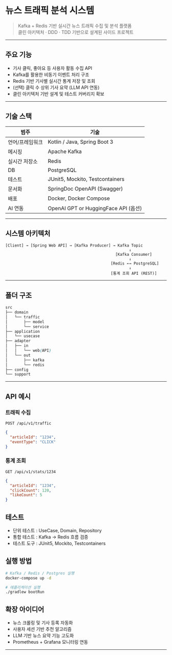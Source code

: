 # 뉴스 트래픽 분석 시스템

> Kafka + Redis 기반 실시간 뉴스 트래픽 수집 및 분석 플랫폼  
> 클린 아키텍처 · DDD · TDD 기반으로 설계된 사이드 프로젝트

---

## 주요 기능

-  기사 클릭, 좋아요 등 사용자 활동 수집 API
-  Kafka를 활용한 비동기 이벤트 처리 구조
-  Redis 기반 기사별 실시간 통계 저장 및 조회
-  (선택) 클릭 수 상위 기사 요약 (LLM API 연동)
-  클린 아키텍처 기반 설계 및 테스트 커버리지 확보

---

## 기술 스택

| 범주 | 기술 |
|------|------|
| 언어/프레임워크 | Kotlin / Java, Spring Boot 3 |
| 메시징 | Apache Kafka |
| 실시간 저장소 | Redis |
| DB | PostgreSQL |
| 테스트 | JUnit5, Mockito, Testcontainers |
| 문서화 | SpringDoc OpenAPI (Swagger) |
| 배포 | Docker, Docker Compose |
| AI 연동 | OpenAI GPT or HuggingFace API (옵션) |

---

## 시스템 아키텍처

```plaintext
[Client] → [Spring Web API] → [Kafka Producer] → Kafka Topic
		                                              ↓
		                                        [Kafka Consumer]
			                                          ↓
			                                  [Redis ←→ PostgreSQL]
		                                              ↓
		                                      [통계 조회 API (REST)]
```

---

## 폴더 구조

```scss
src
├── domain
│   └── traffic
│       ├── model
│       └── service
├── application
│   └── usecase
├── adapter
│   ├── in
│   │   └── web(API)
│   └── out
│       ├── kafka
│       └── redis 
├── config
└── support
```

---

## API 예시

### 트래픽 수집

`POST /api/v1/traffic`

```json
{
  "articleId": "1234",
  "eventType": "CLICK"
}
```

### 통계 조회

`GET /api/v1/stats/1234`

```json
{
  "articleId": "1234",
  "clickCount": 120,
  "likeCount": 5
}
```

## 테스트

-  단위 테스트 : UseCase, Domain, Repository
-  통합 테스트 : Kafka → Redis 흐름 검증
-  테스트 도구 : JUnit5, Mockito, Testcontainers

## 실행 방법

```bash
# Kafka / Redis / Postgres 실행
docker-compose up -d

# 애플리케이션 실행
./gradlew bootRun
```

## 확장 아이디어

-  뉴스 크롤링 및 기사 등록 자동화
-  사용자 세션 기반 추천 알고리즘
-  LLM 기반 뉴스 요약 기능 고도화
-  Prometheus + Grafana 모니터링 연동
---
